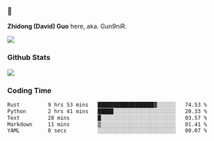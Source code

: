 ### 👋 

**Zhidong (David) Guo** here, aka. Gun9niR.

![](https://komarev.com/ghpvc/?username=Gun9niR&label=Total+Views)

### Github Stats

<img src="https://github-readme-stats.vercel.app/api?username=Gun9niR&count_private=true&show_icons=true&theme=vue-dark&hide_title=true">

### Coding Time

<!--START_SECTION:waka-->

```txt
Rust         9 hrs 53 mins   ██████████████████▓░░░░░░   74.53 %
Python       2 hrs 41 mins   █████░░░░░░░░░░░░░░░░░░░░   20.33 %
Text         28 mins         █░░░░░░░░░░░░░░░░░░░░░░░░   03.57 %
Markdown     11 mins         ▒░░░░░░░░░░░░░░░░░░░░░░░░   01.41 %
YAML         0 secs          ░░░░░░░░░░░░░░░░░░░░░░░░░   00.07 %
```

<!--END_SECTION:waka-->

